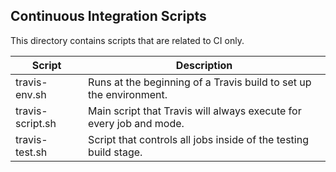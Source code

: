 ## Continuous Integration Scripts

This directory contains scripts that are related to CI only.

| Script            | Description                                                           |
| ----------------- | --------------------------------------------------------------------- |
| travis-env.sh     | Runs at the beginning of a Travis build to set up the environment.    |
| travis-script.sh  | Main script that Travis will always execute for every job and mode.   |
| travis-test.sh    | Script that controls all jobs inside of the testing build stage.      |
